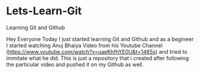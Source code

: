 # Lets-Learn-Git
Learning Git and Github

Hey Everyone
Today I just started learning Git and Github and as a begineer I started watching Anuj Bhaiya Video from his Youtube Channel
(https://www.youtube.com/watch?v=uaeKhfhYE0U&t=1465s) and tried to immitate what he did. This is just a repository that i created after 
following the particular video and pushed it on my Github as well. 
